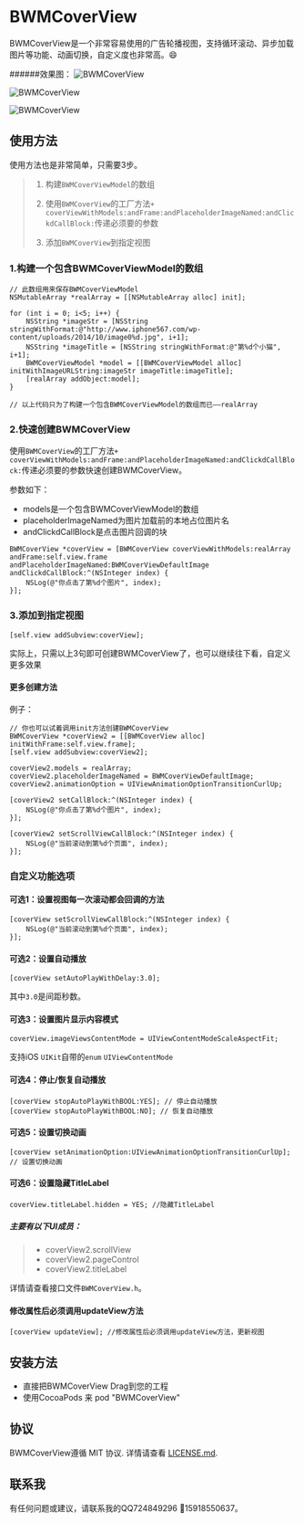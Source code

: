 # BWMCoverView

BWMCoverView是一个非常容易使用的广告轮播视图，支持循环滚动、异步加载图片等功能、动画切换，自定义度也非常高。😄

######效果图：
![BWMCoverView](AppScreenShotCase.gif " BWMCoverView")

![BWMCoverView](AppScreenShot_01.gif " BWMCoverView")

![BWMCoverView](AppScreenShot_02.gif " BWMCoverView")

## 使用方法

使用方法也是非常简单，只需要3步。

> 1. 构建`BWMCoverViewModel`的数组
> 
> 2. 使用`BWMCoverView`的工厂方法`+ coverViewWithModels:andFrame:andPlaceholderImageNamed:andClickdCallBlock:`传递必须要的参数
> 
> 3. 添加`BWMCoverView`到指定视图

### 1.构建一个包含BWMCoverViewModel的数组

```objc
// 此数组用来保存BWMCoverViewModel
NSMutableArray *realArray = [[NSMutableArray alloc] init];

for (int i = 0; i<5; i++) {
    NSString *imageStr = [NSString stringWithFormat:@"http://www.iphone567.com/wp-content/uploads/2014/10/image0%d.jpg", i+1];
    NSString *imageTitle = [NSString stringWithFormat:@"第%d个小猫", i+1];
    BWMCoverViewModel *model = [[BWMCoverViewModel alloc] initWithImageURLString:imageStr imageTitle:imageTitle];
    [realArray addObject:model];
}

// 以上代码只为了构建一个包含BWMCoverViewModel的数组而已——realArray
```
### 2.快速创建BWMCoverView

使用`BWMCoverView`的工厂方法`+ coverViewWithModels:andFrame:andPlaceholderImageNamed:andClickdCallBlock:`传递必须要的参数快速创建BWMCoverView。

参数如下：
* models是一个包含BWMCoverViewModel的数组
* placeholderImageNamed为图片加载前的本地占位图片名
* andClickdCallBlock是点击图片回调的块

```objc
BWMCoverView *coverView = [BWMCoverView coverViewWithModels:realArray andFrame:self.view.frame andPlaceholderImageNamed:BWMCoverViewDefaultImage andClickdCallBlock:^(NSInteger index) {
    NSLog(@"你点击了第%d个图片", index);
}];
```

### 3.添加到指定视图

```objc
[self.view addSubview:coverView];
```

实际上，只需以上3句即可创建BWMCoverView了，也可以继续往下看，自定义更多效果

#### 更多创建方法

例子：

```objc
// 你也可以试着调用init方法创建BWMCoverView
BWMCoverView *coverView2 = [[BWMCoverView alloc] initWithFrame:self.view.frame];
[self.view addSubview:coverView2];

coverView2.models = realArray;
coverView2.placeholderImageNamed = BWMCoverViewDefaultImage;
coverView2.animationOption = UIViewAnimationOptionTransitionCurlUp;

[coverView2 setCallBlock:^(NSInteger index) {
    NSLog(@"你点击了第%d个图片", index);
}];

[coverView2 setScrollViewCallBlock:^(NSInteger index) {
    NSLog(@"当前滚动到第%d个页面", index);
}];
```

### 自定义功能选项

#### 可选1：设置视图每一次滚动都会回调的方法

```objc
[coverView setScrollViewCallBlock:^(NSInteger index) {
    NSLog(@"当前滚动到第%d个页面", index);
}];
```

#### 可选2：设置自动播放

```objc
[coverView setAutoPlayWithDelay:3.0]; 
```

其中`3.0`是间距秒数。

#### 可选3：设置图片显示内容模式

```objc
coverView.imageViewsContentMode = UIViewContentModeScaleAspectFit;
```

支持iOS `UIKit`自带的`enum` `UIViewContentMode`

#### 可选4：停止/恢复自动播放

```objc
[coverView stopAutoPlayWithBOOL:YES]; // 停止自动播放
[coverView stopAutoPlayWithBOOL:NO]; // 恢复自动播放
```

#### 可选5：设置切换动画

```objc
[coverView setAnimationOption:UIViewAnimationOptionTransitionCurlUp]; // 设置切换动画
```

#### 可选6：设置隐藏TitleLabel

```objc
coverView.titleLabel.hidden = YES; //隐藏TitleLabel
```

##### 主要有以下UI成员：
> * coverView2.scrollView
> * coverView2.pageControl
> * coverView2.titleLabel

详情请查看接口文件`BWMCoverView.h`。

####  修改属性后必须调用updateView方法

```objc
[coverView updateView]; //修改属性后必须调用updateView方法，更新视图
```

## 安装方法

* 直接把BWMCoverView Drag到您的工程
* 使用CocoaPods 来 pod "BWMCoverView"

## 协议

BWMCoverView遵循 MIT 协议. 详情请查看
[LICENSE.md](LICENSE.md).

## 联系我

有任何问题或建议，请联系我的QQ724849296  📱15918550637。